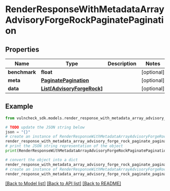 # RenderResponseWithMetadataArrayAdvisoryForgeRockPaginatePagination


## Properties

Name | Type | Description | Notes
------------ | ------------- | ------------- | -------------
**benchmark** | **float** |  | [optional] 
**meta** | [**PaginatePagination**](PaginatePagination.md) |  | [optional] 
**data** | [**List[AdvisoryForgeRock]**](AdvisoryForgeRock.md) |  | [optional] 

## Example

```python
from vulncheck_sdk.models.render_response_with_metadata_array_advisory_forge_rock_paginate_pagination import RenderResponseWithMetadataArrayAdvisoryForgeRockPaginatePagination

# TODO update the JSON string below
json = "{}"
# create an instance of RenderResponseWithMetadataArrayAdvisoryForgeRockPaginatePagination from a JSON string
render_response_with_metadata_array_advisory_forge_rock_paginate_pagination_instance = RenderResponseWithMetadataArrayAdvisoryForgeRockPaginatePagination.from_json(json)
# print the JSON string representation of the object
print(RenderResponseWithMetadataArrayAdvisoryForgeRockPaginatePagination.to_json())

# convert the object into a dict
render_response_with_metadata_array_advisory_forge_rock_paginate_pagination_dict = render_response_with_metadata_array_advisory_forge_rock_paginate_pagination_instance.to_dict()
# create an instance of RenderResponseWithMetadataArrayAdvisoryForgeRockPaginatePagination from a dict
render_response_with_metadata_array_advisory_forge_rock_paginate_pagination_from_dict = RenderResponseWithMetadataArrayAdvisoryForgeRockPaginatePagination.from_dict(render_response_with_metadata_array_advisory_forge_rock_paginate_pagination_dict)
```
[[Back to Model list]](../README.md#documentation-for-models) [[Back to API list]](../README.md#documentation-for-api-endpoints) [[Back to README]](../README.md)


